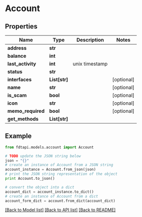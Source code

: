 # Account


## Properties
Name | Type | Description | Notes
------------ | ------------- | ------------- | -------------
**address** | **str** |  | 
**balance** | **int** |  | 
**last_activity** | **int** | unix timestamp | 
**status** | **str** |  | 
**interfaces** | **List[str]** |  | [optional] 
**name** | **str** |  | [optional] 
**is_scam** | **bool** |  | [optional] 
**icon** | **str** |  | [optional] 
**memo_required** | **bool** |  | [optional] 
**get_methods** | **List[str]** |  | 

## Example

```python
from fdtapi.models.account import Account

# TODO update the JSON string below
json = "{}"
# create an instance of Account from a JSON string
account_instance = Account.from_json(json)
# print the JSON string representation of the object
print Account.to_json()

# convert the object into a dict
account_dict = account_instance.to_dict()
# create an instance of Account from a dict
account_form_dict = account.from_dict(account_dict)
```
[[Back to Model list]](../README.md#documentation-for-models) [[Back to API list]](../README.md#documentation-for-api-endpoints) [[Back to README]](../README.md)


